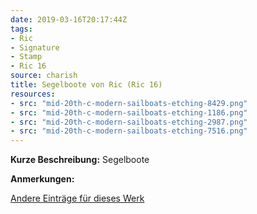 ```yaml
---
date: 2019-03-16T20:17:44Z
tags:
- Ric
- Signature
- Stamp
- Ric 16
source: charish
title: Segelboote von Ric (Ric 16)
resources:
- src: "mid-20th-c-modern-sailboats-etching-8429.png"
- src: "mid-20th-c-modern-sailboats-etching-1186.png"
- src: "mid-20th-c-modern-sailboats-etching-2987.png"
- src: "mid-20th-c-modern-sailboats-etching-7516.png"
---
```


**Kurze Beschreibung:** Segelboote

**Anmerkungen:**

[Andere Einträge für dieses Werk](/tags/Ric-16)
